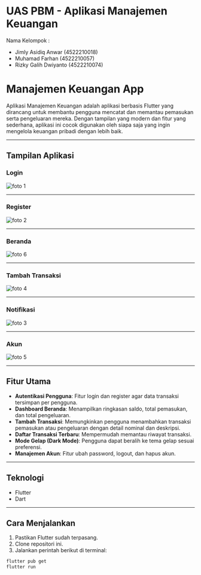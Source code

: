 # UAS PBM - Aplikasi Manajemen Keuangan
Nama Kelompok :
- Jimly Asidiq Anwar (4522210018)
- Muhamad Farhan (4522210057)
- Rizky Galih Dwiyanto (4522210074)


# Manajemen Keuangan App

Aplikasi Manajemen Keuangan adalah aplikasi berbasis Flutter yang dirancang untuk membantu pengguna mencatat dan memantau pemasukan serta pengeluaran mereka. Dengan tampilan yang modern dan fitur yang sederhana, aplikasi ini cocok digunakan oleh siapa saja yang ingin mengelola keuangan pribadi dengan lebih baik.

---

## Tampilan Aplikasi

### Login

![foto 1](https://github.com/user-attachments/assets/5671fc6c-c86b-4fcf-890c-e5265ccdbabc)


---

### Register

![foto 2](https://github.com/user-attachments/assets/10b22f9f-31d3-4cf7-9921-9bec0621a5e0)


---

### Beranda

![foto 6](https://github.com/user-attachments/assets/c2bbc732-cab2-4b66-811c-c50c276998c6)


---

### Tambah Transaksi

![foto 4](https://github.com/user-attachments/assets/57c8eed7-5de0-4fd8-bbf6-a39c8acbf6fa)


---

### Notifikasi

![foto 3](https://github.com/user-attachments/assets/83f7474c-4086-4889-9a49-7846290e88b3)


---

### Akun

![foto 5](https://github.com/user-attachments/assets/c1e196e3-231d-4746-a17b-ad6a30739259)


---

##  Fitur Utama

- **Autentikasi Pengguna**: Fitur login dan register agar data transaksi tersimpan per pengguna.
- **Dashboard Beranda**: Menampilkan ringkasan saldo, total pemasukan, dan total pengeluaran.
- **Tambah Transaksi**: Memungkinkan pengguna menambahkan transaksi pemasukan atau pengeluaran dengan detail nominal dan deskripsi.
- **Daftar Transaksi Terbaru**: Mempermudah memantau riwayat transaksi.
- **Mode Gelap (Dark Mode)**: Pengguna dapat beralih ke tema gelap sesuai preferensi.
- **Manajemen Akun**: Fitur ubah password, logout, dan hapus akun.

---

##  Teknologi

- Flutter
- Dart

---

##  Cara Menjalankan
1. Pastikan Flutter sudah terpasang.
2. Clone repositori ini.
3. Jalankan perintah berikut di terminal:

```bash
flutter pub get
flutter run
